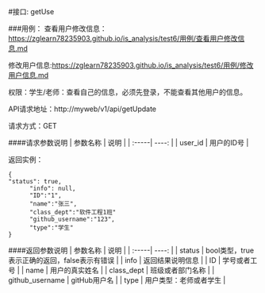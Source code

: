 #接口: getUse

###用例：
查看用户修改信息：https://zglearn78235903.github.io/is_analysis/test6/用例/查看用户修改信息.md

修改用户信息:https://zglearn78235903.github.io/is_analysis/test6/用例/修改用户信息.md

权限：学生/老师：查看自己的信息，必须先登录，不能查看其他用户的信息。

API请求地址：http://myweb/v1/api/getUpdate

请求方式：GET

####请求参数说明
| 参数名称  |  说明 |
| :-----| ----: | 
| user_id | 用户的ID号 |

返回实例：
```angular2
{
"status": true,
      "info": null,
      "ID":"1",    
      "name":"张三",
      "class_dept":"软件工程1班"
      "github_username":"123",
      "type":"学生" 
}
```

####返回参数说明
| 参数名称  |  说明 |
| :-----| ----: | 
| status | bool类型，true表示正确的返回，false表示有错误 |
| info	 | 返回结果说明信息 |
| ID | 学号或者工号 |
| name | 用户的真实姓名 |
| class_dept | 班级或者部门名称 |
| github_username | gitHub用户名 |
| type | 用户类型：老师或者学生 |
